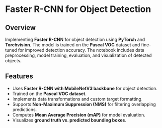 # Faster R-CNN for Object Detection

## Overview

Implementing **Faster R-CNN** for object detection using **PyTorch** and **Torchvision**. The model is trained on the **Pascal VOC** dataset and fine-tuned for improved detection accuracy. The notebook includes data preprocessing, model training, evaluation, and visualization of detected objects.

## Features

- Uses **Faster R-CNN with MobileNetV3 backbone** for object detection.
- Trained on the **Pascal VOC dataset**.
- Implements data transformations and custom target formatting.
- Supports **Non-Maximum Suppression (NMS)** for filtering overlapping predictions.
- Computes **Mean Average Precision (mAP)** for model evaluation.
- Visualizes **ground truth vs. predicted bounding boxes**.
